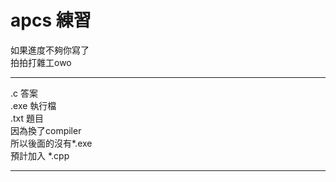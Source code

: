 # apcs 練習
如果進度不夠你寫了\
拍拍打雜工owo
***
.c 答案\
.exe 執行檔\
.txt 題目\
因為換了compiler \
所以後面的沒有*.exe\
預計加入 *.cpp
*** 